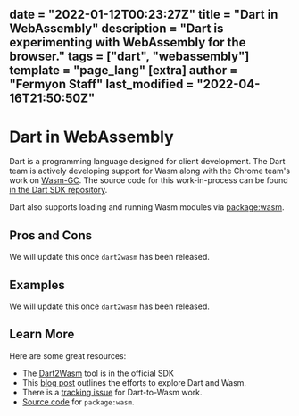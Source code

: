date = "2022-01-12T00:23:27Z"
title = "Dart in WebAssembly"
description = "Dart is experimenting with WebAssembly for the browser."
tags = ["dart", "webassembly"]
template = "page_lang"
[extra]
author = "Fermyon Staff"
last_modified = "2022-04-16T21:50:50Z"
---
# Dart in WebAssembly

Dart is a programming language designed for client development. The Dart team is
actively developing support for Wasm along with the Chrome team's work on
[Wasm-GC](https://chromestatus.com/feature/6062715726462976). The source code
for this work-in-process can be found
[in the Dart SDK repository](https://github.com/dart-lang/sdk/tree/main/pkg/dart2wasm).

Dart also supports loading and running Wasm modules via
[package:wasm](https://github.com/dart-lang/wasm).

## Pros and Cons

We will update this once `dart2wasm` has been released.

## Examples

We will update this once `dart2wasm` has been released.

## Learn More

Here are some great resources:

- The [Dart2Wasm](https://github.com/dart-lang/sdk/tree/main/pkg/dart2wasm) tool
  is in the official SDK
- This
  [blog post](https://medium.com/dartlang/experimenting-with-dart-and-wasm-ef7f1c065577)
  outlines the efforts to explore Dart and Wasm.
- There is a [tracking issue](https://github.com/dart-lang/sdk/issues/32894) for
  Dart-to-Wasm work.
- [Source code](https://github.com/dart-lang/wasm) for `package:wasm`.
